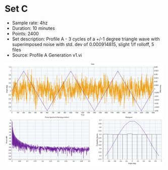 # Set C

* Sample rate: 4hz
* Duration: 10 minutes
* Points: 2400
* Set description: Profile A - 3 cycles of a +/-1 degree triangle wave with superimposed noise with std. dev of 0.000914815, slight 1/f rolloff, 5 files
* Source: Profile A Generation v1.vi

![Set C \[1\] Preview](Artificial%3B%20Set%20C%20%5B1%5D.png)